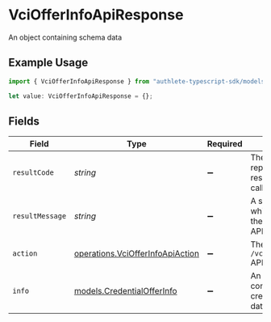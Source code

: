 # VciOfferInfoApiResponse

An object containing schema data

## Example Usage

```typescript
import { VciOfferInfoApiResponse } from "authlete-typescript-sdk/models/operations";

let value: VciOfferInfoApiResponse = {};
```

## Fields

| Field                                                                                | Type                                                                                 | Required                                                                             | Description                                                                          |
| ------------------------------------------------------------------------------------ | ------------------------------------------------------------------------------------ | ------------------------------------------------------------------------------------ | ------------------------------------------------------------------------------------ |
| `resultCode`                                                                         | *string*                                                                             | :heavy_minus_sign:                                                                   | The code which represents the result of the API call.                                |
| `resultMessage`                                                                      | *string*                                                                             | :heavy_minus_sign:                                                                   | A short message which explains the result of the API call.                           |
| `action`                                                                             | [operations.VciOfferInfoApiAction](../../models/operations/vciofferinfoapiaction.md) | :heavy_minus_sign:                                                                   | The result of the `/vci/offer/info` API call.                                        |
| `info`                                                                               | [models.CredentialOfferInfo](../../models/credentialofferinfo.md)                    | :heavy_minus_sign:                                                                   | An object containing credentialofferinfo data                                        |